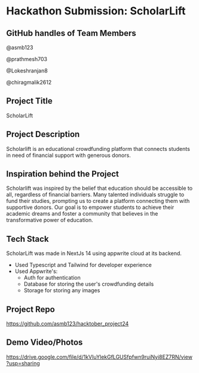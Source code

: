 # Hackathon Submission: ScholarLift

## GitHub handles of Team Members  
<!-- _Enter the GitHub handles of all your team members (including yourself) as separate bullet points_ -->

@asmb123

@prathmesh703

@Lokeshranjan8

@chiragmalik2612

## Project Title
<!-- _What is the name of your project?_ -->

ScholarLift

## Project Description    
<!-- _What have you built during the hackathon?_ -->

Scholarlift is an educational crowdfunding platform that connects students in need of financial support with generous donors.

## Inspiration behind the Project  
<!-- _What is the story behind this project? Why did you choose to work on this specific idea?_ -->
Scholarlift was inspired by the belief that education should be accessible to all, regardless of financial barriers. Many talented individuals struggle to fund their studies, prompting us to create a platform connecting them with supportive donors. Our goal is to empower students to achieve their academic dreams and foster a community that believes in the transformative power of education.





## Tech Stack    
<!-- _How have you built this project? Mention the technologies/methods/platforms you used to build your project_ -->

ScholarLift was made in NextJs 14 using appwrite cloud at its backend.
* Used Typescript and Tailwind for developer experience
* Used Appwrite's:
  - Auth for authentication
  - Database for storing the user's crowdfunding details
  - Storage for storing any images

## Project Repo  
<!-- _Share a public repo link of your project_ -->

https://github.com/asmb123/hacktober_project24

## Demo Video/Photos  
<!-- _Share a 2-3 minute demo video of your project_ -->
https://drive.google.com/file/d/1kVIuYlekGfLGUSfpfwn9ruiNyi8EZ7RN/view?usp=sharing

